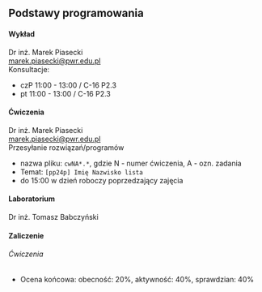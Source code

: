 ## Podstawy programowania

#### Wykład
Dr inż. Marek Piasecki  
marek.piasecki@pwr.edu.pl  
Konsultacje:
* czP 11:00 - 13:00 / C-16 P2.3
* pt 11:00 - 13:00 / C-16 P2.3

#### Ćwiczenia
Dr inż. Marek Piasecki  
marek.piasecki@pwr.edu.pl  
Przesyłanie rozwiązań/programów
* nazwa pliku: `cwNA*.*`, gdzie N - numer ćwiczenia, A - ozn. zadania
* Temat: `[pp24p] Imię Nazwisko lista`
* do 15:00 w dzień roboczy poprzedzający zajęcia

#### Laboratorium
Dr inż. Tomasz Babczyński

#### Zaliczenie
###### Ćwiczenia
* Ocena końcowa: obecność: 20%, aktywność: 40%, sprawdzian: 40%
